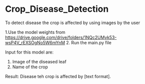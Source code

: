 # Crop_Disease_Detection
To detect disease the crop is affected by using images by the user

1.Use the model weights from https://drive.google.com/drive/folders/1NQc2UMyk53-wsP4V_rEXSOgNo5W6mYnM
2. Run the main.py file

Input for this model are:
1. Image of the diseased leaf
2. Name of the crop

Result: Disease teh crop is affected by [text format].
